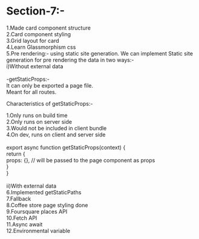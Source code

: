 # Section-7:-
1.Made card component structure<br>
2.Card component styling<br>
3.Grid layout for card<br>
4.Learn Glassmorphism css<br>
5.Pre rendering:- using static site generation. We can implement Static site generation for pre rendering the data in two ways:-<br>
i)Without external data<br>
<br>
-getStaticProps:-<br>
  It can only be exported a page file.<br>
  Meant for all routes.<br>
  
 Characteristics of getStaticProps:-<br>
 
  1.Only runs on build time<br>
  2.Only runs on server side<br>
  3.Would not be included in client bundle<br>
  4.On dev, runs on client and server side<br>
<br>
export async function getStaticProps(context) {<br>
  return {<br>
    props: {}, // will be passed to the page component as props<br>
  }<br>
}<br>
<br>
ii)With external data<br>
6.Implemented getStaticPaths<br>
7.Fallback<br>
8.Coffee store page styling done<br>
9.Foursquare places API<br>
10.Fetch API<br>
11.Async await<br>
12.Environmental variable<br>


